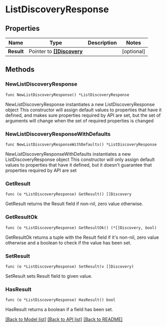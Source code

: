 # ListDiscoveryResponse

## Properties

Name | Type | Description | Notes
------------ | ------------- | ------------- | -------------
**Result** | Pointer to [**[]Discovery**](Discovery.md) |  | [optional] 

## Methods

### NewListDiscoveryResponse

`func NewListDiscoveryResponse() *ListDiscoveryResponse`

NewListDiscoveryResponse instantiates a new ListDiscoveryResponse object
This constructor will assign default values to properties that have it defined,
and makes sure properties required by API are set, but the set of arguments
will change when the set of required properties is changed

### NewListDiscoveryResponseWithDefaults

`func NewListDiscoveryResponseWithDefaults() *ListDiscoveryResponse`

NewListDiscoveryResponseWithDefaults instantiates a new ListDiscoveryResponse object
This constructor will only assign default values to properties that have it defined,
but it doesn't guarantee that properties required by API are set

### GetResult

`func (o *ListDiscoveryResponse) GetResult() []Discovery`

GetResult returns the Result field if non-nil, zero value otherwise.

### GetResultOk

`func (o *ListDiscoveryResponse) GetResultOk() (*[]Discovery, bool)`

GetResultOk returns a tuple with the Result field if it's non-nil, zero value otherwise
and a boolean to check if the value has been set.

### SetResult

`func (o *ListDiscoveryResponse) SetResult(v []Discovery)`

SetResult sets Result field to given value.

### HasResult

`func (o *ListDiscoveryResponse) HasResult() bool`

HasResult returns a boolean if a field has been set.


[[Back to Model list]](../README.md#documentation-for-models) [[Back to API list]](../README.md#documentation-for-api-endpoints) [[Back to README]](../README.md)


